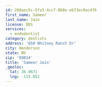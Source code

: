 ```yaml
---
id: 288aec5c-5fa3-4cc7-8b8e-eb73ec0ac476
first_name: Sameer
last_name: Jain
license: DDS
services:
  - endodontist
category: dentists
address: '650 Whitney Ranch Dr'
city: Henderson
state: NV
zip: '89014'
title: 'Sameer Jain'
_geoloc:
  lat: 36.0671
  lng: -115.052
---
```


